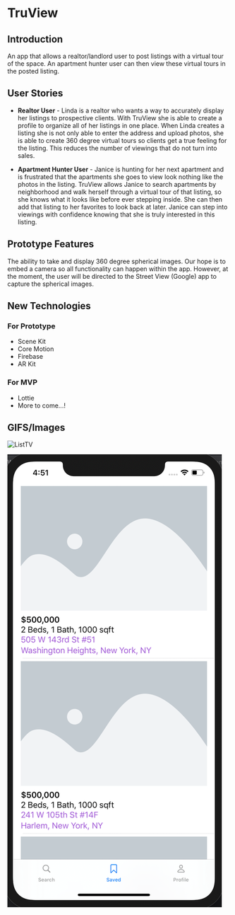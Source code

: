 # TruView

## Introduction
An app that allows a realtor/landlord user to post listings with a virtual tour of the space. An apartment hunter user can then view these virtual tours in the posted listing.

## User Stories

- **Realtor User** - Linda is a realtor who wants a way to accurately display her listings to prospective clients. With TruView she is able to create a profile to organize all of her listings in one place. When Linda creates a listing she is not only able to enter the address and upload photos, she is able to create 360 degree virtual tours so clients get a true feeling for the listing. This reduces the number of viewings that do not turn into sales.

- **Apartment Hunter User** - Janice is hunting for her next apartment and is frustrated that the apartments she goes to view look nothing like the photos in the listing. TruView allows Janice to search apartments by neighborhood and walk herself through a virtual tour of that listing, so she knows what it looks like before ever stepping inside. She can then add that listing to her favorites to look back at later. Janice can step into viewings with confidence knowing that she is truly interested in this listing.

## Prototype Features

The ability to take and display 360 degree spherical images. Our hope is to embed a camera so all functionality can happen within the app. However, at the moment, the user will be directed to the Street View (Google) app to capture the spherical images.

## New Technologies

### For Prototype
- Scene Kit
- Core Motion
- Firebase
- AR Kit

### For MVP

- Lottie
- More to come...!

## GIFS/Images

![ListTV](images/ListViewToMapView.gif)

![SavedSearches](images/saved.png)

